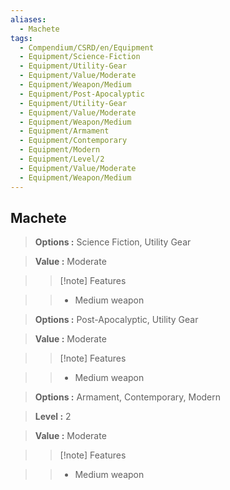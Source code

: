 ```yaml
---
aliases:
  - Machete
tags:
  - Compendium/CSRD/en/Equipment
  - Equipment/Science-Fiction
  - Equipment/Utility-Gear
  - Equipment/Value/Moderate
  - Equipment/Weapon/Medium
  - Equipment/Post-Apocalyptic
  - Equipment/Utility-Gear
  - Equipment/Value/Moderate
  - Equipment/Weapon/Medium
  - Equipment/Armament
  - Equipment/Contemporary
  - Equipment/Modern
  - Equipment/Level/2
  - Equipment/Value/Moderate
  - Equipment/Weapon/Medium
---
```

    
      
## Machete      
      
>      
> **Options :** Science Fiction, Utility Gear      
> **Value :** Moderate      
>>[!note] Features      
>> - Medium weapon      
      
>      
> **Options :** Post-Apocalyptic, Utility Gear      
> **Value :** Moderate      
>>[!note] Features      
>> - Medium weapon      
      
>      
> **Options :** Armament, Contemporary, Modern      
> **Level :** 2      
> **Value :** Moderate      
>>[!note] Features      
>> - Medium weapon